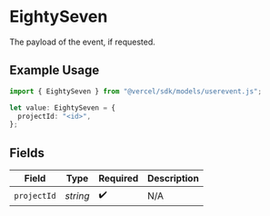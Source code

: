 # EightySeven

The payload of the event, if requested.

## Example Usage

```typescript
import { EightySeven } from "@vercel/sdk/models/userevent.js";

let value: EightySeven = {
  projectId: "<id>",
};
```

## Fields

| Field              | Type               | Required           | Description        |
| ------------------ | ------------------ | ------------------ | ------------------ |
| `projectId`        | *string*           | :heavy_check_mark: | N/A                |